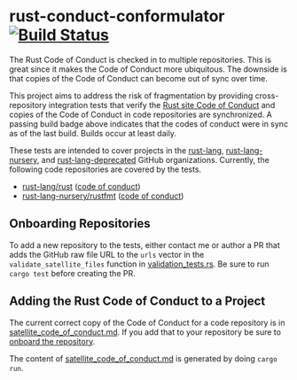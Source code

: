# rust-conduct-conformulator [![Build Status](https://api.travis-ci.org/davidalber/rust-conduct-conformulator.svg)](https://travis-ci.org/davidalber/rust-conduct-conformulator)

The Rust Code of Conduct is checked in to multiple repositories. This is great since it makes the Code of Conduct more ubiquitous. The downside is that copies of the Code of Conduct can become out of sync over time.

This project aims to address the risk of fragmentation by providing cross-repository integration tests that verify the [Rust site Code of Conduct](https://www.rust-lang.org/en-US/conduct.html) and copies of the Code of Conduct in code repositories are synchronized. A passing build badge above indicates that the codes of conduct were in sync as of the last build. Builds occur at least daily.

These tests are intended to cover projects in the [rust-lang](https://github.com/rust-lang), [rust-lang-nursery](https://github.com/rust-lang-nursery/), and [rust-lang-deprecated](https://github.com/rust-lang-deprecated) GitHub organizations. Currently, the following code repositories are covered by the tests.

- [rust-lang/rust](https://github.com/rust-lang/rust) ([code of conduct](https://github.com/rust-lang/rust/blob/master/CODE_OF_CONDUCT.md))
- [rust-lang-nursery/rustfmt](https://github.com/rust-lang-nursery/rustfmt) ([code of conduct](https://github.com/rust-lang-nursery/rustfmt/blob/master/CODE_OF_CONDUCT.md))

## Onboarding Repositories
To add a new repository to the tests, either contact me or author a PR that adds the GitHub raw file URL to the `urls` vector in the `validate_satellite_files` function in [validation_tests.rs](https://github.com/davidalber/rust-conduct-conformulator/blob/master/tests/validation_tests.rs). Be sure to run `cargo test` before creating the PR.

## Adding the Rust Code of Conduct to a Project
The current correct copy of the Code of Conduct for a code repository is in [satellite_code_of_conduct.md](satellite_code_of_conduct.md). If you add that to your repository be sure to [onboard the repository](#onboarding-repositories).

The content of [satellite_code_of_conduct.md](satellite_code_of_conduct.md) is generated by doing `cargo run`.

